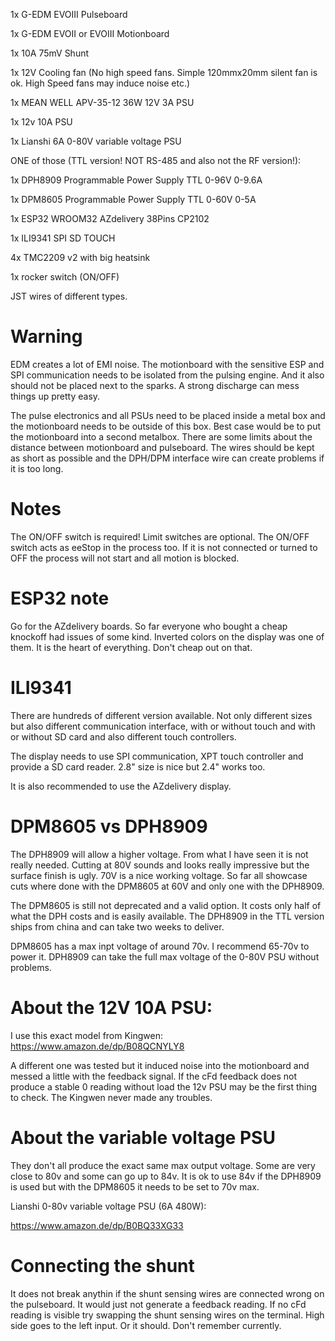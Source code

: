1x G-EDM EVOIII Pulseboard

1x G-EDM EVOII or EVOIII Motionboard

1x 10A 75mV Shunt

1x 12V Cooling fan (No high speed fans. Simple 120mmx20mm silent fan is ok. High Speed fans may induce noise etc.)

1x MEAN WELL APV-35-12 36W 12V 3A PSU

1x 12v 10A PSU

1x Lianshi 6A 0-80V variable voltage PSU

ONE of those (TTL version! NOT RS-485 and also not the RF version!):

1x DPH8909 Programmable Power Supply TTL 0-96V 0-9.6A

1x DPM8605 Programmable Power Supply TTL 0-60V 0-5A

1x ESP32 WROOM32 AZdelivery 38Pins CP2102

1x ILI9341 SPI SD TOUCH

4x TMC2209 v2 with big heatsink

1x rocker switch (ON/OFF)

JST wires of different types.

# Warning

EDM creates a lot of EMI noise. The motionboard with the sensitive ESP and SPI communication needs to be isolated from the 
pulsing engine. And it also should not be placed next to the sparks. A strong discharge can mess things up pretty easy.

The pulse electronics and all PSUs need to be placed inside a metal box and the motionboard needs to be outside of this box.
Best case would be to put the motionboard into a second metalbox. There are some limits about the distance between motionboard and pulseboard. The wires should be kept as short as possible and the DPH/DPM interface wire can create problems if it is too long.

# Notes

The ON/OFF switch is required! Limit switches are optional. The ON/OFF switch acts as eeStop in the process too. If it is not connected or turned to OFF the process will not start and all motion is blocked.


# ESP32 note

Go for the AZdelivery boards. So far everyone who bought a cheap knockoff had issues of some kind. Inverted colors on the display was one of them. It is the heart of everything. Don't cheap out on that.

# ILI9341

There are hundreds of different version available. Not only different sizes but also different communication interface, with or without touch and with or without SD card and also different touch controllers.

The display needs to use SPI communication, XPT touch controller and provide a SD card reader.
2.8" size is nice but 2.4" works too.

It is also recommended to use the AZdelivery display.


# DPM8605 vs DPH8909

The DPH8909 will allow a higher voltage. From what I have seen it is not really needed. Cutting at 80V sounds and looks really
impressive but the surface finish is ugly. 70V is a nice working voltage. So far all showcase cuts where done with the DPM8605
at 60V and only one with the DPH8909.

The DPM8605 is still not deprecated and a valid option. It costs only half of what the DPH costs and is easily available. The DPH8909 in
the TTL version ships from china and can take two weeks to deliver.

DPM8605 has a max inpt voltage of around 70v. I recommend 65-70v to power it. DPH8909 can take the full max voltage of the 0-80V PSU without problems.


# About the 12V 10A PSU:

I use this exact model from Kingwen:
https://www.amazon.de/dp/B08QCNYLY8

A different one was tested but it induced noise into the motionboard and messed a little with the feedback signal.
If the cFd feedback does not produce a stable 0 reading without load the 12v PSU may be the first thing to check.
The Kingwen never made any troubles.


# About the variable voltage PSU

They don't all produce the exact same max output voltage. Some are very close to 80v and some can go up to 84v.
It is ok to use 84v if the DPH8909 is used but with the DPM8605 it needs to be set to 70v max.

Lianshi 0-80v variable voltage PSU (6A 480W):

https://www.amazon.de/dp/B0BQ33XG33

# Connecting the shunt

It does not break anythin if the shunt sensing wires are connected wrong on the pulseboard. It would just not generate a feedback reading.
If no cFd reading is visible try swapping the shunt sensing wires on the terminal. High side goes to the left input. Or it should. Don't remember currently.
